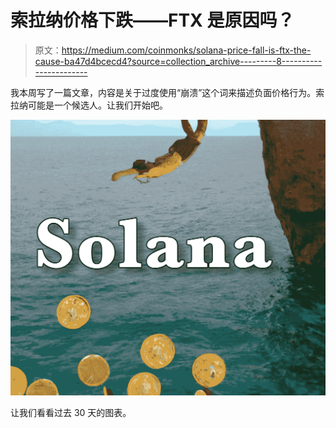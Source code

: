 # 索拉纳价格下跌——FTX 是原因吗？

> 原文：<https://medium.com/coinmonks/solana-price-fall-is-ftx-the-cause-ba47d4bcecd4?source=collection_archive---------8----------------------->

我本周写了一篇文章，内容是关于过度使用“崩溃”这个词来描述负面价格行为。索拉纳可能是一个候选人。让我们开始吧。

![](img/9547d0a0141d4d417e7b915fe08030fc.png)

让我们看看过去 30 天的图表。